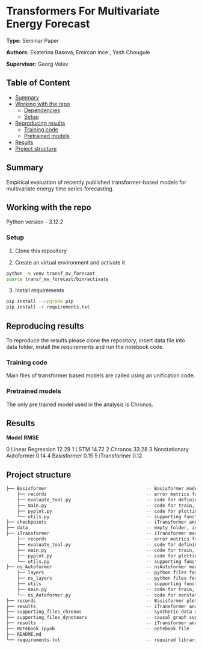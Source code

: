 # Transformers For Multivariate Energy Forecast

**Type:** Seminar Paper

**Authors:** Ekaterina Basova, Emircan Ince , Yash Chougule

**Supervisor:** Georg Velev

## Table of Content

- [Summary](#summary)
- [Working with the repo](#Working-with-the-repo)
  - [Dependencies](#Dependencies)
  - [Setup](#Setup)
- [Reproducing results](#Reproducing-results)
  - [Training code](#Training-code)
  - [Pretrained models](#Pretrained-models)
- [Results](#Results)
- [Project structure](-Project-structure)

## Summary

Empirical evaluation of recently published transformer-based models for multivariate energy time series forecasting.

## Working with the repo

Python version - 3.12.2

### Setup

1. Clone this repository

2. Create an virtual environment and activate it

```bash
python -m venv transf_mv_forecast
source transf_mv_forecast/bin/activate
```

3. Install requirements

```bash
pip install --upgrade pip
pip install -r requirements.txt
```

## Reproducing results

To reproduce the results please clone the repository, insert data file into data folder, install the requirements and run the notebook code.

### Training code

Main files of transformer based models are called using an unification code.

### Pretrained models

The only pre trained model used in the analysis is Chronos.

## Results

**Model** **RMSE**

0 Linear Regression 12.29
1 LSTM 14.72
2 Chronos 33.28
3 Nonstationary Autoformer 0.14
4 Basisformer 0.15
5 iTransformer 0.12

## Project structure

```bash
├── Basisformer                                     -- Basisformer model files
    ├── records                                     -- error metrics from trial different runs
    ├── evaluate_tool.py                            -- code for defining evaluation metrics
    ├── main.py                                     -- code for train, test and arguments
    ├── pyplot.py                                   -- code for plotting functions
    └── utils.py                                    -- supporting functions
├── checkpoints                                     -- iTransformer and nsAutoformer checkpoints
├── data                                            -- empty folder, insert data file there
├── iTransformer                                    -- iTransformer model files
    ├── records                                     -- error metrics from trial different runs
    ├── evaluate_tool.py                            -- code for defining evaluation metrics
    ├── main.py                                     -- code for train, test and arguments
    ├── pyplot.py                                   -- code for plotting functions
    └── utils.py                                    -- supporting functions
├── ns_Autoformer                                   -- nsAutoformer model files
    ├── layers                                      -- python files for encoder-decoder, embedding and attention
    ├── ns_layers                                   -- python files for nonstationary encoder-decoder, embedding and attention
    ├── utils                                       -- supporting functions
    ├── main.py                                     -- code for train, test and arguments
    └── ns_Autoformer.py                            -- code for nonstationary autoformer model
├── records                                         -- Basisformer plots and results
├── results                                         -- iTransformer and nsAutoformer train results
├── supporting_files_chronos                        -- synthetic data simulation supporting functions
├── supporting_files_dynotears                      -- causal graph supporting visualisations files
├── results                                         -- iTransformer and nsAutoformer test results
├── Notebook.ipynb                                  -- notebook file
├── README.md
└── requirements.txt                                -- required libraries
```
